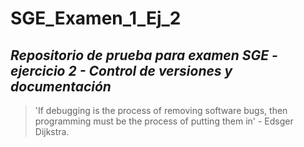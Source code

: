 # **SGE_Examen_1_Ej_2**
## _Repositorio de prueba para examen SGE - ejercicio 2 - Control de versiones y documentación_

> 'If debugging is the process of removing software bugs, then programming
> must be the process of putting them in' - 
> Edsger Dijkstra.





